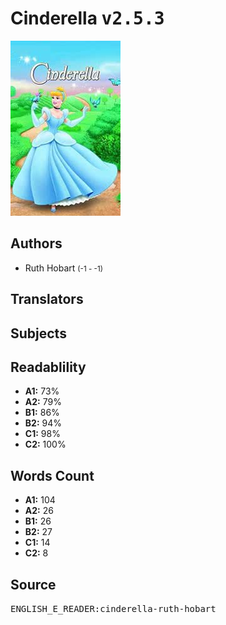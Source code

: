 # Cinderella <kbd>v2.5.3</kbd>

![](./cover.medium.jpg "")

## Authors


 - Ruth Hobart <small>(-1 - -1)</small>

## Translators



## Subjects



## Readablility


 - **A1:** 73%
 - **A2:** 79%
 - **B1:** 86%
 - **B2:** 94%
 - **C1:** 98%
 - **C2:** 100%

## Words Count


 - **A1:** 104
 - **A2:** 26
 - **B1:** 26
 - **B2:** 27
 - **C1:** 14
 - **C2:** 8

## Source


<kbd>ENGLISH_E_READER:cinderella-ruth-hobart</kbd>
